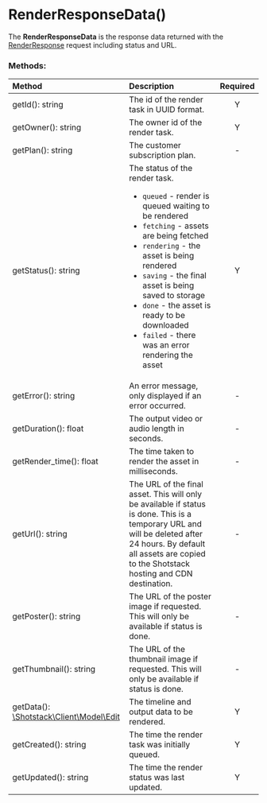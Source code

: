 # RenderResponseData()

The **RenderResponseData** is the response data returned with the [RenderResponse](https://shotstack.io/docs/api/#tocs_renderresponse) request including status and URL.

### Methods:

Method | Description | Required
:--- | :--- | :---: 
getId(): string | The id of the render task in UUID format. | Y
getOwner(): string | The owner id of the render task. | Y
getPlan(): string | The customer subscription plan. | -
getStatus(): string | The status of the render task. <ul>   <li>`queued` - render is queued waiting to be rendered</li><li>`fetching` - assets are being fetched</li><li>`rendering` - the asset is being rendered</li><li>`saving` - the final asset is being saved to storage</li><li>`done` - the asset is ready to be downloaded</li><li>`failed` - there was an error rendering the asset</li></ul> | Y
getError(): string | An error message, only displayed if an error occurred. | -
getDuration(): float | The output video or audio length in seconds. | -
getRender_time(): float | The time taken to render the asset in milliseconds. | -
getUrl(): string | The URL of the final asset. This will only be available if status is done. This is a temporary URL and will be deleted after 24 hours. By default all assets are copied to the Shotstack hosting and CDN destination. | -
getPoster(): string | The URL of the poster image if requested. This will only be available if status is done. | -
getThumbnail(): string | The URL of the thumbnail image if requested. This will only be available if status is done. | -
getData(): [\Shotstack\Client\Model\Edit](Edit.md) | The timeline and output data to be rendered. | Y
getCreated(): string | The time the render task was initially queued. | Y
getUpdated(): string | The time the render status was last updated. | Y
